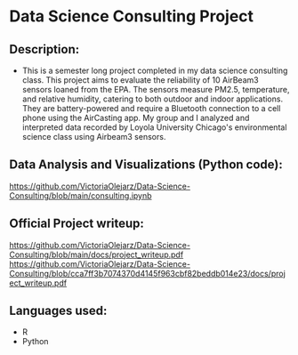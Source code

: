 # Data Science Consulting Project

## Description:
- This is a semester long project completed in my data science consulting class. This project aims to evaluate the reliability of 10 AirBeam3 sensors loaned from the EPA. The sensors measure PM2.5, temperature, and relative humidity, catering to both outdoor and indoor applications. They are battery-powered and require a Bluetooth connection to a cell phone using the AirCasting app. My group and I analyzed and interpreted data recorded by Loyola University Chicago's environmental science class using Airbeam3 sensors.

## Data Analysis and Visualizations (Python code):
https://github.com/VictoriaOlejarz/Data-Science-Consulting/blob/main/consulting.ipynb

## Official Project writeup:
https://github.com/VictoriaOlejarz/Data-Science-Consulting/blob/main/docs/project_writeup.pdf
https://github.com/VictoriaOlejarz/Data-Science-Consulting/blob/cca7ff3b7074370d4145f963cbf82beddb014e23/docs/project_writeup.pdf

## Languages used:
- R
- Python
